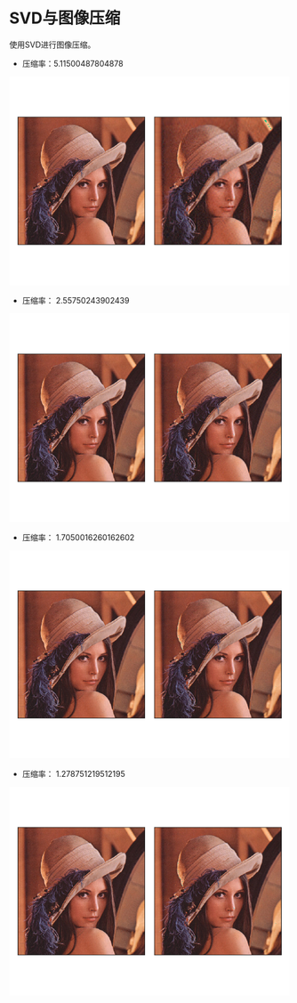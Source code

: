 
# SVD与图像压缩

使用SVD进行图像压缩。

 - 压缩率：5.11500487804878
 
![1.png](1.png)

 - 压缩率： 2.55750243902439

![2.png](2.png)

 - 压缩率： 1.7050016260162602

![3.png](3.png)

 - 压缩率： 1.278751219512195

![4.png](4.png)
